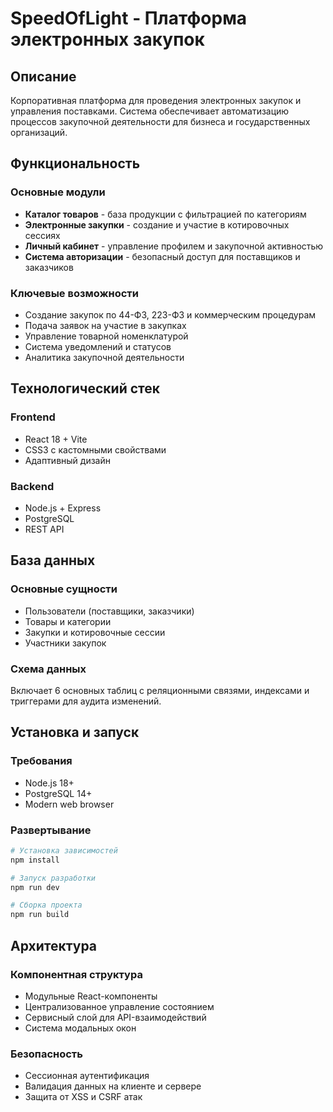 # SpeedOfLight - Платформа электронных закупок

## Описание
Корпоративная платформа для проведения электронных закупок и управления поставками. Система обеспечивает автоматизацию процессов закупочной деятельности для бизнеса и государственных организаций.

## Функциональность

### Основные модули
- **Каталог товаров** - база продукции с фильтрацией по категориям
- **Электронные закупки** - создание и участие в котировочных сессиях
- **Личный кабинет** - управление профилем и закупочной активностью
- **Система авторизации** - безопасный доступ для поставщиков и заказчиков

### Ключевые возможности
- Создание закупок по 44-ФЗ, 223-ФЗ и коммерческим процедурам
- Подача заявок на участие в закупках
- Управление товарной номенклатурой
- Система уведомлений и статусов
- Аналитика закупочной деятельности

## Технологический стек

### Frontend
- React 18 + Vite
- CSS3 с кастомными свойствами
- Адаптивный дизайн

### Backend
- Node.js + Express
- PostgreSQL
- REST API

## База данных

### Основные сущности
- Пользователи (поставщики, заказчики)
- Товары и категории
- Закупки и котировочные сессии
- Участники закупок

### Схема данных
Включает 6 основных таблиц с реляционными связями, индексами и триггерами для аудита изменений.

## Установка и запуск

### Требования
- Node.js 18+
- PostgreSQL 14+
- Modern web browser

### Развертывание
```bash
# Установка зависимостей
npm install

# Запуск разработки
npm run dev

# Сборка проекта
npm run build
```

## Архитектура

### Компонентная структура
- Модульные React-компоненты
- Централизованное управление состоянием
- Сервисный слой для API-взаимодействий
- Система модальных окон

### Безопасность
- Сессионная аутентификация
- Валидация данных на клиенте и сервере
- Защита от XSS и CSRF атак
